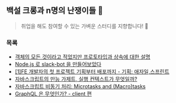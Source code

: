 ## 백설 크롱과 n명의 난쟁이들 🍎

> 취업을 해도 참여할 수 있는 가벼운 스터디를 지향합니다! 🎵

### 목록

- [객체의 모든 것이라고 적었지만 프로토타입과 상속에 대한 설명](https://velog.io/@eamon3481/%EA%B0%9D%EC%B2%B4%EC%9D%98-%EB%AA%A8%EB%93%A0-%EA%B2%83%EC%9D%B4%EB%9D%BC%EA%B3%A0-%EC%A0%81%EC%97%88%EC%A7%80%EB%A7%8C-%ED%94%84%EB%A1%9C%ED%86%A0%ED%83%80%EC%9E%85%EA%B3%BC-%EC%83%81%EC%86%8D%EC%97%90-%EB%8C%80%ED%95%9C-%EC%84%A4%EB%AA%85)
- [Node.js 로 slack-bot 을 만들어보았다](https://velog.io/@eamon3481/Node.js-%EB%A1%9C-slack-bot-%EC%9D%84-%EB%A7%8C%EB%93%A4%EC%96%B4%EB%B3%B4%EC%95%98%EB%8B%A4)
- [[1]FE 개발자의 첫 프로젝트 기획부터 배포까지 - 기획: 애자일,스프린트](https://velog.io/@eamon3481/FE-%EA%B0%9C%EB%B0%9C%EC%9E%90%EC%9D%98-%EC%B2%AB-%ED%94%84%EB%A1%9C%EC%A0%9D%ED%8A%B8-%EA%B8%B0%ED%9A%8D%EB%B6%80%ED%84%B0-%EB%B0%B0%ED%8F%AC%EA%B9%8C%EC%A7%80)
- [자바스크립트의 만능 가제트, 실행 컨텍스트가 무엇일까?](https://velog.io/@eamon3481/%EC%9E%90%EB%B0%94%EC%8A%A4%ED%81%AC%EB%A6%BD%ED%8A%B8%EC%9D%98-%EC%8B%A4%ED%96%89-%EC%BB%A8%ED%85%8D%EC%8A%A4%ED%8A%B8%EA%B0%80-%EB%AC%B4%EC%97%87%EC%9D%BC%EA%B9%8C)
- [자바스크립트 비동기 처리: Microtasks and (Macro)tasks](https://velog.io/@eamon3481/%EC%9E%90%EB%B0%94%EC%8A%A4%ED%81%AC%EB%A6%BD%ED%8A%B8-%EB%B9%84%EB%8F%99%EA%B8%B0-%EC%B2%98%EB%A6%AC-Microtasks-and-Macrotasks)
- [GraphQL 은 무엇인가? - client 편](https://velog.io/@eamon3481/GraphQL-%EC%9D%80-%EB%AC%B4%EC%97%87%EC%9D%B8%EA%B0%80-client-%ED%8E%B8)
